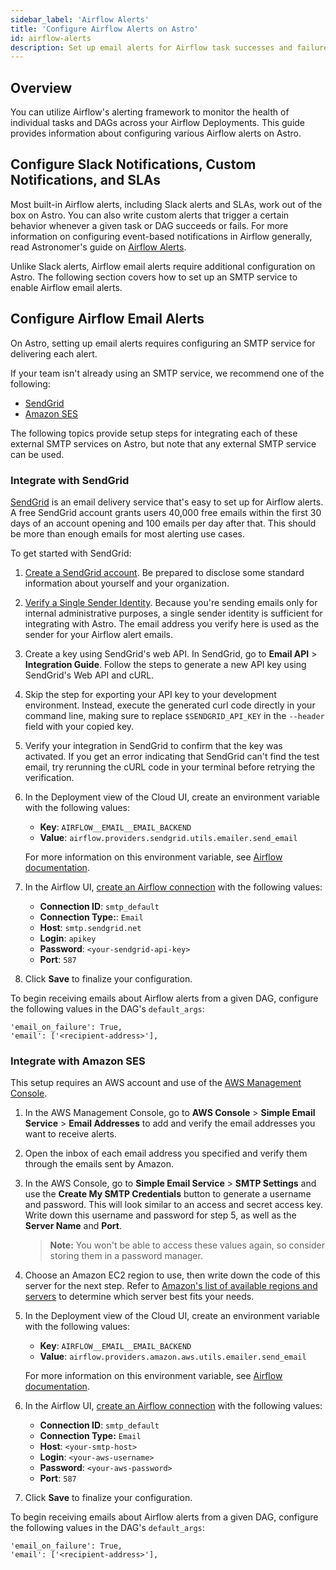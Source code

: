 ```yaml
---
sidebar_label: 'Airflow Alerts'
title: 'Configure Airflow Alerts on Astro'
id: airflow-alerts
description: Set up email alerts for Airflow task successes and failures.
---
```


## Overview

You can utilize Airflow's alerting framework to monitor the health of individual tasks and DAGs across your Airflow Deployments. This guide provides information about configuring various Airflow alerts on Astro.

## Configure Slack Notifications, Custom Notifications, and SLAs

Most built-in Airflow alerts, including Slack alerts and SLAs, work out of the box on Astro. You can also write custom alerts that trigger a certain behavior whenever a given task or DAG succeeds or fails. For more information on configuring event-based notifications in Airflow generally, read Astronomer's guide on [Airflow Alerts](https://www.astronomer.io/guides/error-notifications-in-airflow).

Unlike Slack alerts, Airflow email alerts require additional configuration on Astro. The following section covers how to set up an SMTP service to enable Airflow email alerts.

## Configure Airflow Email Alerts

On Astro, setting up email alerts requires configuring an SMTP service for delivering each alert.

If your team isn't already using an SMTP service, we recommend one of the following:

- [SendGrid](https://sendgrid.com/)
- [Amazon SES](https://aws.amazon.com/ses/)

The following topics provide setup steps for integrating each of these external SMTP services on Astro, but note that any external SMTP service can be used.

### Integrate with SendGrid

[SendGrid](https://sendgrid.com/) is an email delivery service that's easy to set up for Airflow alerts. A free SendGrid account grants users 40,000 free emails within the first 30 days of an account opening and 100 emails per day after that. This should be more than enough emails for most alerting use cases.

To get started with SendGrid:

1. [Create a SendGrid account](https://signup.sendgrid.com). Be prepared to disclose some standard information about yourself and your organization.

2. [Verify a Single Sender Identity](https://sendgrid.com/docs/ui/sending-email/sender-verification/). Because you're sending emails only for internal administrative purposes, a single sender identity is sufficient for integrating with Astro. The email address you verify here is used as the sender for your Airflow alert emails.

3. Create a key using SendGrid's web API. In SendGrid, go to **Email API** > **Integration Guide**. Follow the steps to generate a new API key using SendGrid's Web API and cURL.

4. Skip the step for exporting your API key to your development environment. Instead, execute the generated curl code directly in your command line, making sure to replace `$SENDGRID_API_KEY` in the `--header` field with your copied key.

5. Verify your integration in SendGrid to confirm that the key was activated. If you get an error indicating that SendGrid can't find the test email, try rerunning the cURL code in your terminal before retrying the verification.

6. In the Deployment view of the Cloud UI, create an environment variable with the following values:

    - **Key**: `AIRFLOW__EMAIL__EMAIL_BACKEND`
    - **Value**: `airflow.providers.sendgrid.utils.emailer.send_email`
    
    For more information on this environment variable, see [Airflow documentation](https://airflow.apache.org/docs/apache-airflow/stable/howto/email-config.html#send-email-using-sendgrid).

7. In the Airflow UI, [create an Airflow connection](https://airflow.apache.org/docs/apache-airflow/stable/howto/connection.html#creating-a-connection-with-the-ui) with the following values:

    - **Connection ID**: `smtp_default`
    - **Connection Type:**: `Email`
    - **Host**: `smtp.sendgrid.net`
    - **Login**: `apikey`
    - **Password**: `<your-sendgrid-api-key>`
    - **Port**: `587`

8. Click **Save** to finalize your configuration.

To begin receiving emails about Airflow alerts from a given DAG, configure the following values in the DAG's `default_args`:

```text
'email_on_failure': True,
'email': ['<recipient-address>'],
```

### Integrate with Amazon SES

This setup requires an AWS account and use of the [AWS Management Console](https://aws.amazon.com/console/).

1. In the AWS Management Console, go to **AWS Console** > **Simple Email Service** > **Email Addresses** to add and verify the email addresses you want to receive alerts.

2. Open the inbox of each email address you specified and verify them through the emails sent by Amazon.

3. In the AWS Console, go to **Simple Email Service** > **SMTP Settings** and use the **Create My SMTP Credentials** button to generate a username and password. This will look similar to an access and secret access key. Write down this username and password for step 5, as well as the **Server Name** and **Port**.

   > **Note:** You won't be able to access these values again, so consider storing them in a password manager.

4. Choose an Amazon EC2 region to use, then write down the code of this server for the next step. Refer to [Amazon's list of available regions and servers](https://docs.aws.amazon.com/AWSEC2/latest/UserGuide/using-regions-availability-zones.html#concepts-regions) to determine which server best fits your needs.

5. In the Deployment view of the Cloud UI, create an environment variable with the following values:
    - **Key**: `AIRFLOW__EMAIL__EMAIL_BACKEND`
    - **Value**: `airflow.providers.amazon.aws.utils.emailer.send_email`
    
    For more information on this environment variable, see [Airflow documentation](https://airflow.apache.org/docs/apache-airflow/stable/howto/email-config.html#send-email-using-aws-ses).

6. In the Airflow UI, [create an Airflow connection](https://airflow.apache.org/docs/apache-airflow/stable/howto/connection.html#creating-a-connection-with-the-ui) with the following values:

   - **Connection ID**: `smtp_default`
   - **Connection Type:** `Email`
   - **Host**: `<your-smtp-host>`
   - **Login**: `<your-aws-username>`
   - **Password**: `<your-aws-password>`
   - **Port**: `587`

7. Click **Save** to finalize your configuration.

To begin receiving emails about Airflow alerts from a given DAG, configure the following values in the DAG's `default_args`:

```text
'email_on_failure': True,
'email': ['<recipient-address>'],
```
